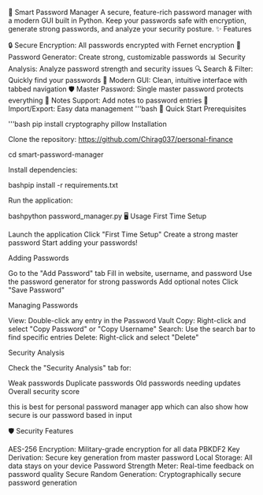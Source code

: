 🔐 Smart Password Manager
A secure, feature-rich password manager with a modern GUI built in Python. Keep your passwords safe with encryption, generate strong passwords, and analyze your security posture.
✨ Features

🔒 Secure Encryption: All passwords encrypted with Fernet encryption
🎯 Password Generator: Create strong, customizable passwords
📊 Security Analysis: Analyze password strength and security issues
🔍 Search & Filter: Quickly find your passwords
📱 Modern GUI: Clean, intuitive interface with tabbed navigation
🛡️ Master Password: Single master password protects everything
📝 Notes Support: Add notes to password entries
🔄 Import/Export: Easy data management
'''bash
🚀 Quick Start
Prerequisites

'''bash 
pip install cryptography pillow
Installation

Clone the repository:
https://github.com/Chirag037/personal-finance

cd smart-password-manager

Install dependencies:

bashpip install -r requirements.txt

Run the application:

bashpython password_manager.py
🖥️ Usage
First Time Setup

Launch the application
Click "First Time Setup"
Create a strong master password
Start adding your passwords!

Adding Passwords

Go to the "Add Password" tab
Fill in website, username, and password
Use the password generator for strong passwords
Add optional notes
Click "Save Password"

Managing Passwords

View: Double-click any entry in the Password Vault
Copy: Right-click and select "Copy Password" or "Copy Username"
Search: Use the search bar to find specific entries
Delete: Right-click and select "Delete"

Security Analysis

Check the "Security Analysis" tab for:

Weak passwords
Duplicate passwords
Old passwords needing updates
Overall security score


this is best for personal password manager app which can also show how secure is our password based in input 



🛡️ Security Features

AES-256 Encryption: Military-grade encryption for all data
PBKDF2 Key Derivation: Secure key generation from master password
Local Storage: All data stays on your device
Password Strength Meter: Real-time feedback on password quality
Secure Random Generation: Cryptographically secure password generation

